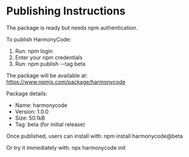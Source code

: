 # Publishing Instructions

The package is ready but needs npm authentication.

To publish HarmonyCode:

1. Run: npm login
2. Enter your npm credentials
3. Run: npm publish --tag beta

The package will be available at:
https://www.npmjs.com/package/harmonycode

Package details:
- Name: harmonycode
- Version: 1.0.0
- Size: 50.1kB
- Tag: beta (for initial release)

Once published, users can install with:
npm install harmonycode@beta

Or try it immediately with:
npx harmonycode init
